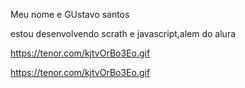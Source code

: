 
Meu nome e GUstavo santos

estou desenvolvendo scrath e javascript,alem do alura

https://tenor.com/kjtvOrBo3Eo.gif


https://tenor.com/kjtvOrBo3Eo.gif








